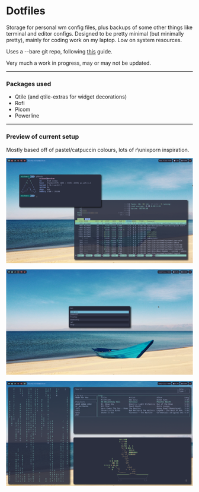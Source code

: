 # Dotfiles

Storage for personal wm config files, plus backups of some other things like terminal and editor configs. Designed to be pretty minimal (but minimally pretty), mainly for coding work on my laptop. Low on system resources.

Uses a --bare git repo, following [this](https://developer.atlassian.com/blog/2016/02/best-way-to-store-dotfiles-git-bare-repo/) guide. 

Very much a work in progress, may or may not be updated.

---
### Packages used

- Qtile (and qtile-extras for widget decorations)
- Rofi
- Picom
- Powerline

---
### Preview of current setup

Mostly based off of pastel/catpuccin colours, lots of r\unixporn inspiration.

![fetch](https://github.com/astronomike/dotfiles/blob/main/.screenshots/fetch.png)

![rofi](https://github.com/astronomike/dotfiles/blob/main/.screenshots/rofi.png)

![tiled](https://github.com/astronomike/dotfiles/blob/main/.screenshots/tiled.png)
